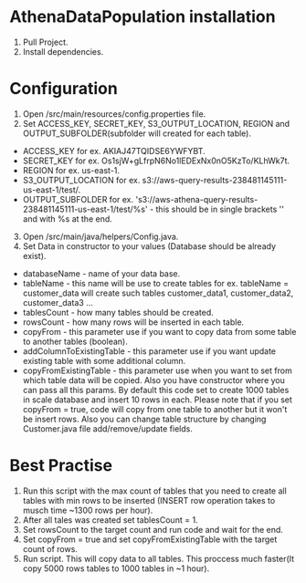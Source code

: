 # AthenaDataPopulation installation
1. Pull Project.
2. Install dependencies.

# Configuration
1. Open /src/main/resources/config.properties file.
2. Set ACCESS_KEY, SECRET_KEY, S3_OUTPUT_LOCATION, REGION and OUTPUT_SUBFOLDER(subfolder will created for each table).
  * ACCESS_KEY for ex. AKIAJ47TQIDSE6YWFYBT.
  * SECRET_KEY for ex. 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.
  * REGION for ex. us-east-1.
  * S3_OUTPUT_LOCATION for ex. s3://aws-query-results-238481145111-us-east-1/test/.
  * OUTPUT_SUBFOLDER for ex. 's3://aws-athena-query-results-238481145111-us-east-1/test/%s' - this should be in single brackets '' and with %s at the end.
3. Open /src/main/java/helpers/Config.java.
4. Set Data in constructor to your values (Database should be already exist).
  * databaseName - name of your data base.
  * tableName - this name will be use to create tables for ex. tableName = customer_data will create such tables customer_data1, customer_data2, customer_data3 ...
  * tablesCount - how many tables should be created.
  * rowsCount - how many rows will be inserted in each table.
  * copyFrom - this parameter use if you want to copy data from some table to another tables (boolean).
  * addColumnToExistingTable - this parameter use if you want update existing table with some additional column.
  * copyFromExistingTable - this parameter use when you want to set from which table data will be copied.
Also you have constructor where you can pass all this params.
By default this code set to create 1000 tables in scale database and insert 10 rows in each.
Please note that if you set copyFrom = true, code will copy from one table to another but it won't be insert rows.
Also you can change table structure by changing Customer.java file add/remove/update fields.

# Best Practise
1. Run this script with the max count of tables that you need to create all tables with min rows to be inserted (INSERT row operation takes to musch time ~1300 rows per hour).
2. After all tales was created set tablesCount = 1.
3. Set rowsCount to the target count and run code and wait for the end.
4. Set copyFrom = true and set copyFromExistingTable with the target count of rows.
5. Run script. This will copy data to all tables. This proccess much faster(It copy 5000 rows tables to 1000 tables in ~1 hour).
